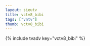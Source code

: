 ```yaml
--- 
layout: sieutv
title: vctv8_bibi
tags: ["vntv"]
thumb: vctv8_bibi
---
```

{% include tvadv key="vctv8_bibi" %}
